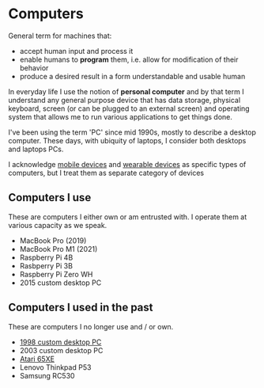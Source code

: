 # Computers

General term for machines that:

- accept human input and process it
- enable humans to **program** them, i.e. allow for modification of their behavior
- produce a desired result in a form understandable and usable human

In everyday life I use the notion of **personal computer** and by that term I understand any general purpose device that has data storage, physical keyboard, screen (or can be plugged to an external screen) and operating system that allows me to run various applications to get things done.

I've been using the term 'PC' since mid 1990s, mostly to describe a desktop computer. These days, with ubiquity of laptops, I consider both desktops and laptops PCs.

I acknowledge [mobile devices](../mobile-devices/) and [wearable devices](../wearable-devices/) as specific types of computers, but I treat them as separate category of devices

## Computers I use

These are computers I either own or am entrusted with. I operate them at various capacity as we speak.

- MacBook Pro (2019)
- MacBook Pro M1 (2021)
- Raspberry Pi 4B
- Rasbperry Pi 3B
- Raspberry Pi Zero WH
- 2015 custom desktop PC

## Computers I used in the past

These are computers I no longer use and / or own.

- [1998 custom desktop PC](./custom-pc-1998/)
- 2003 custom desktop PC
- [Atari 65XE](./atari-65xe/)
- Lenovo Thinkpad P53
- Samsung RC530
